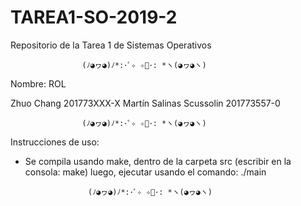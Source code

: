 # TAREA1-SO-2019-2
Repositorio de la Tarea 1 de Sistemas Operativos

					(ﾉ◕ヮ◕)ﾉ*:･ﾟ✧ ✧ﾟ･: *ヽ(◕ヮ◕ヽ)
Nombre: ROL

Zhuo Chang 201773XXX-X Martín Salinas Scussolin 201773557-0

					(ﾉ◕ヮ◕)ﾉ*:･ﾟ✧ ✧ﾟ･: *ヽ(◕ヮ◕ヽ)
Instrucciones de uso:

* Se compila usando make, dentro de la carpeta src (escribir en la consola: make)
  luego, ejecutar usando el comando: ./main

					(ﾉ◕ヮ◕)ﾉ*:･ﾟ✧ ✧ﾟ･: *ヽ(◕ヮ◕ヽ)